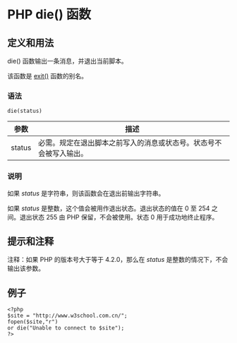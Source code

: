 # PHP die() 函数



## 定义和用法

die() 函数输出一条消息，并退出当前脚本。

该函数是 [exit()](/php/func_misc_exit.asp "PHP exit() 函数") 函数的别名。

### 语法

```
die(status)
```

| 参数 | 描述 |
| --- | --- |
| status | 必需。规定在退出脚本之前写入的消息或状态号。状态号不会被写入输出。 |

### 说明

如果 _status_ 是字符串，则该函数会在退出前输出字符串。

如果 _status_ 是整数，这个值会被用作退出状态。退出状态的值在 0 至 254 之间。退出状态 255 由 PHP 保留，不会被使用。状态 0 用于成功地终止程序。

## 提示和注释

注释：如果 PHP 的版本号大于等于 4.2.0，那么在 _status_ 是整数的情况下，不会输出该参数。

## 例子

```
<?php
$site = "http://www.w3school.com.cn/";
fopen($site,"r")
or die("Unable to connect to $site");
?>
```



